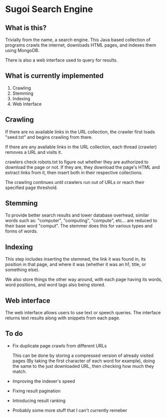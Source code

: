 # Sugoi Search Engine

## What is this?
Trivially from the name, a search engine. This Java based collection of programs crawls the internet, downloads HTML pages, and indexes them using MongoDB.

There is also a web interface used to query for results.

## What is currently implemented 
1. Crawling   
2. Stemming
3. Indexing
4. Web Interface

## Crawling
If there are no available links in the URL collection, the crawler first loads "seed.txt" and begins crawling from there.

If there are any available links in the URL collection, each thread (crawler) removes a URL and visits it.

crawlers check robots.txt to figure out whether they are authorized to download the page or not. If they are, they download the page's HTML and extract links from it, then insert both in their respective collections.

The crawling continues until crawlers run out of URLs or reach their specified page threshold.

## Stemming
To provide better search results and lower database overhead, similar words such as: "computer", "computing", "compute", etc... are reduced to their base word "comput". The stemmer does this for various types and forms of words.

## Indexing
This step includes inserting the stemmed, the link it was found in, its position in that page, and where it was (whether it was an h1, title, or something else).

We also store things the other way around, with each page having its words, word positions, and word tags also being stored.

## Web interface
The web interface allows users to use text or speech queries. The interface returns text results along with snippets from each page.

## To do
- Fix duplicate page crawls from different URLs

    This can be done by storing a compressed version of already visited pages (By taking the first character of each word for example), doing the same to the just downloaded URL, then checking how much they match.
- Improving the indexer's speed
- Fixing result pagination
- Introducing result ranking
- Probably some more stuff that I can't currently remeber